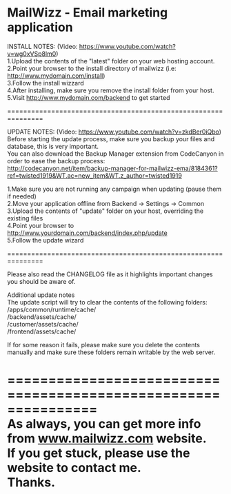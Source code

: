 MailWizz - Email marketing application
========
    
INSTALL NOTES: (Video: https://www.youtube.com/watch?v=wg0xVSp8lm0)  
1.Upload the contents of the "latest" folder on your web hosting account.  
2.Point your browser to the install directory of mailwizz (i.e: http://www.mydomain.com/install)  
3.Follow the install wizzard  
4.After installing, make sure you remove the install folder from your host.  
5.Visit http://www.mydomain.com/backend to get started  
    
===============================================================  
    
UPDATE NOTES: (Video: https://www.youtube.com/watch?v=zkdBer0iQbo)  
Before starting the update process, make sure you backup your files and database, this is very important.  
You can also download the Backup Manager extension from CodeCanyon in order to ease the backup process:  
http://codecanyon.net/item/backup-manager-for-mailwizz-ema/8184361?ref=twisted1919&WT.ac=new_item&WT.z_author=twisted1919  
    
1.Make sure you are not running any campaign when updating (pause them if needed)  
2.Move your application offline from Backend -> Settings -> Common  
3.Upload the contents of "update" folder on your host, overriding the existing files  
4.Point your browser to http://www.yourdomain.com/backend/index.php/update  
5.Follow the update wizard  

===============================================================  
    
Please also read the CHANGELOG file as it highlights important changes you should be aware of.  
    
Additional update notes  
The update script will try to clear the contents of the following folders:  
/apps/common/runtime/cache/  
/backend/assets/cache/  
/customer/assets/cache/  
/frontend/assets/cache/  
    
If for some reason it fails, please make sure you delete the contents manually and make sure these folders remain writable by the web server.   
    
===============================================================  
As always, you can get more info from www.mailwizz.com website.  
If you get stuck, please use the website to contact me.  
Thanks.  
===============================================================    
